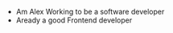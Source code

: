 - Am Alex Working to be a software developer 
- Aready a good Frontend developer

<!---
Alex-Githinji/Alex-Githinji is a ✨ special ✨ repository because its `README.md` (this file) appears on your GitHub profile.
You can click the Preview link to take a look at your changes.
--->
